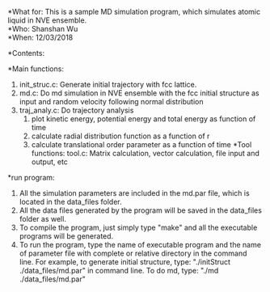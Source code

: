 *What for: This is a sample MD simulation program, which simulates atomic liquid in NVE ensemble.  
*Who: Shanshan Wu  
*When: 12/03/2018 

*Contents:

*Main functions:
1. init_struc.c: Generate initial trajectory with fcc lattice.
2. md.c: Do md simulation in NVE ensemble with the fcc initial structure as input and random velocity following normal distribution
3. traj_analy.c: Do trajectory analysis
	1. plot kinetic energy, potential energy and total energy as function of time
	2. calculate radial distribution function as a function of r
	3. calculate translational order parameter as a function of time
*Tool functions:
tool.c: Matrix calculation, vector calculation, file input and output, etc

*run program:
1. All the simulation parameters are included in the md.par file, which is located in the data_files folder.
2. All the data files generated by the program will be saved in the data_files folder as well.
3. To compile the program, just simply type "make" and all the executable programs will be generated.
4. To run the program, type the name of executable program and the name of parameter file with complete or relative directory in the command line. For example, to generate initial structure, type: "./initStruct ./data_files/md.par" in command line. To do md, type: "./md ./data_files/md.par"
